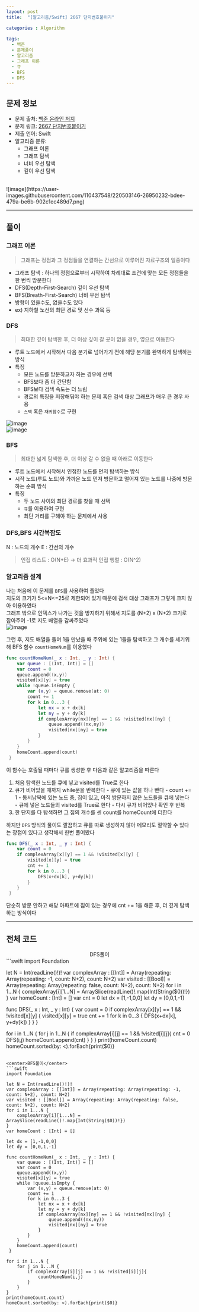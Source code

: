 ```yaml
---
layout: post
title:  "[알고리즘/Swift] 2667 단지번호붙이기"

categories : Algorithm
  
tags:
  - 백준
  - 문제풀이
  - 알고리즘
  - 그래프 이론
  - 큐
  - BFS
  - DFS 
---
```


## 문제 정보
 - 문제 출처: [백준 온라인 저지](http://boj.kr/)
 - 문제 링크: [2667 단지번호붙이기](https://www.acmicpc.net/problem/2667)
 - 제출 언어: Swift
 - 알고리즘 분류: 
    - 그래프 이론
    - 그래프 탐색
    - 너비 우선 탐색
    - 깊이 우선 탐색

 <br>
![image](https://user-images.githubusercontent.com/110437548/220503146-26950232-bdee-479a-be6b-902c1ec489d7.png)    

* * *   
## 풀이
### 그래프 이론
> 그래프는 정점과 그 정점들을 연결하는 간선으로 이루어진 자료구조의 일종이다   

- 그래프 탐색 : 하나의 정점으로부터 시작하여 차례대로 조건에 맞는 모든 정점들을 한 번씩 방문한다
- DFS(Depth-First-Search) 깊이 우선 탐색
- BFS(Breath-First-Search) 너비 우선 탐색
- 방향이 있을수도, 없을수도 있다  
- ex) 지하철 노선의 최단 경로 및 선수 과목 등

### DFS
> 최대한 깊이 탐색한 후, 더 이상 깊이 갈 곳이 없을 경우, 옆으로 이동한다   


- 루트 노드에서 시작해서 다음 분기로 넘어가기 전에 해당 분기를 완벽하게 탐색하는 방식
- 특징 
  - 모든 노드를 방문하고자 하는 경우에 선택
  - BFS보다 좀 더 간단함
  - BFS보다 검색 속도는 더 느림   
  - 경로의 특징을 저장해둬야 하는 문제 혹은 검색 대상 그래프가 매우 큰 경우 사용
  - `스택` 혹은 `재귀함수`로 구현

![image](https://user-images.githubusercontent.com/110437548/220504697-c7d1e2e6-2638-4260-bf37-c221bc2b0036.png)   
![image](https://user-images.githubusercontent.com/110437548/220504735-9a67899b-2e8e-4786-a585-46c0d8f86023.png)   

### BFS
> 최대한 넓게 탐색한 후, 더 이상 갈 수 없을 때 아래로 이동한다   

- 루트 노드에서 시작해서 인접한 노드를 먼저 탐색하는 방식
- 시작 노드(루트 노드)와 가까운 노드 먼저 방문하고 떨어져 있는 노드를 나중에 방문하는 순회 방식
- 특징
  - 두 노드 사이의 최단 경로를 찾을 때 선택
  - `큐`를 이용하여 구현
  - 최단 거리를 구해야 하는 문제에서 사용   


### DFS,BFS 시간복잡도
N : 노드의 개수
E : 간선의 개수
> 인접 리스트 : O(N+E) -> 더 효과적
> 인접 행렬 : O(N^2)   


### 알고리즘 설계
나는 처음에 이 문제를 `BFS`를 사용하여 풀었다   
지도의 크기가 5<=N<=25로 제한되어 있기 때문에 검색 대상 그래프가 그렇게 크지 않아 이용하였다    
그래프 밖으로 인덱스가 나가는 것을 방지하기 위해서 지도를 (N+2) x (N+2) 크기로 잡아주어 -1로 지도 배열을 감싸주었다   
![image](https://user-images.githubusercontent.com/110437548/220506924-9b39f049-2a80-4f40-9252-4ff37ea87b28.png)   

그런 후, 지도 배열을 돌며 1을 만났을 때 주위에 있는 1들을 탐색하고 그 개수를 세기위해 BFS 함수 `countHomeNum`를 이용했다   
```swift
func countHomeNum(_ x : Int, _ y : Int) {
    var queue : [(Int, Int)] = []
    var count = 0
    queue.append((x,y))
    visited[x][y] = true
    while !queue.isEmpty {
        var (x,y) = queue.remove(at: 0)
        count += 1
        for k in 0...3 {
            let nx = x + dx[k]
            let ny = y + dy[k]
            if complexArray[nx][ny] == 1 && !visited[nx][ny] {
                queue.append((nx,ny))
                visited[nx][ny] = true
            }
        }
    }
    homeCount.append(count)
 }
```
이 함수는 호출될 때마다 큐를 생성한 후 다음과 같은 알고리즘을 따른다   
  1. 처음 탐색한 노드를 큐에 넣고 visited를 True로 한다
  2. 큐가 비어있을 때까지 while문을 반복한다
    -  큐에 있는 값을 하나 뺀다 
    -  count += 1
    -  동서남북에 있는 노드 중, 집이 있고, 아직 방문하지 않은 노드들을 큐에 넣는다
    -  큐에 넣은 노드들의 visited를 True로 한다
    -  다시 큐가 비어있나 확인 후 반복
  3. 한 단지를 다 탐색하면 그 집의 개수를 센 count를 homeCount에 더한다    

하지만 `DFS` 방식의 풀이도 깔끔하고 큐를 따로 생성하지 않아 메모리도 절약할 수 있다는 장점이 있다고 생각해서 한번 풀어봤다   
```swift
func DFS(_ x : Int, _ y : Int) {
    var count = 0
    if complexArray[x][y] == 1 && !visited[x][y] {
        visited[x][y] = true
        cnt += 1
        for k in 0...3 {
            DFS(x+dx[k], y+dy[k])
        }
    }
 }
 ```  
 단순히 방문 안하고 해당 아파트에 집이 있는 경우에 cnt += 1을 해준 후, 더 깊게 탐색하는 방식이다    
* * *     

## 전체 코드
<center>DFS풀이</center>  
```swift
import Foundation

let N = Int(readLine()!)!
var complexArray : [[Int]] = Array(repeating: Array(repeating: -1, count: N+2), count: N+2)
var visited : [[Bool]] = Array(repeating: Array(repeating: false, count: N+2), count: N+2)
for i in 1...N {
    complexArray[i][1...N] = ArraySlice(readLine()!.map{Int(String($0))!})
}
var homeCount : [Int] = []
var cnt = 0
let dx = [1,-1,0,0]
let dy = [0,0,1,-1]

func DFS(_ x : Int, _ y : Int) {
    var count = 0
    if complexArray[x][y] == 1 && !visited[x][y] {
        visited[x][y] = true
        cnt += 1
        for k in 0...3 {
            DFS(x+dx[k], y+dy[k])
        }
    }
 }

for i in 1...N {
    for j in 1...N {
        if complexArray[i][j] == 1 && !visited[i][j]{
            cnt = 0
            DFS(i,j)
            homeCount.append(cnt)
        }
    }
}
print(homeCount.count)
homeCount.sorted(by: <).forEach{print($0)}         
``` 

<center>BFS풀이</center>  
```swift
import Foundation

let N = Int(readLine()!)!
var complexArray : [[Int]] = Array(repeating: Array(repeating: -1, count: N+2), count: N+2)
var visited : [[Bool]] = Array(repeating: Array(repeating: false, count: N+2), count: N+2)
for i in 1...N {
    complexArray[i][1...N] = ArraySlice(readLine()!.map{Int(String($0))!})
}
var homeCount : [Int] = []

let dx = [1,-1,0,0]
let dy = [0,0,1,-1]

func countHomeNum(_ x : Int, _ y : Int) {
    var queue : [(Int, Int)] = []
    var count = 0
    queue.append((x,y))
    visited[x][y] = true
    while !queue.isEmpty {
        var (x,y) = queue.remove(at: 0)
        count += 1
        for k in 0...3 {
            let nx = x + dx[k]
            let ny = y + dy[k]
            if complexArray[nx][ny] == 1 && !visited[nx][ny] {
                queue.append((nx,ny))
                visited[nx][ny] = true
            }
        }
    }
    homeCount.append(count)
 }

for i in 1...N {
    for j in 1...N {
        if complexArray[i][j] == 1 && !visited[i][j]{
            countHomeNum(i,j)
        }
    }
}
print(homeCount.count)
homeCount.sorted(by: <).forEach{print($0)}   
```
